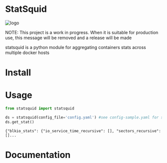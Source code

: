 # StatSquid

![logo][logo]

NOTE: This project is a work in progress. When it is suitable for production use, this message will be removed and a release will be made

statsquid is a python module for aggregating containers stats across multiple docker hosts 

# Install

# Usage

```python
from statsquid import statsquid

ds = statsquid(config_file='config.yaml') #see config-sample.yaml for sample config file
ds.get_stat()
```

```
{"blkio_stats": {"io_service_time_recursive": [], "sectors_recursive": []...
```

# Documentation

[logo]: https://raw.githubusercontent.com/bcicen/statsquid/master/statsquid.png
